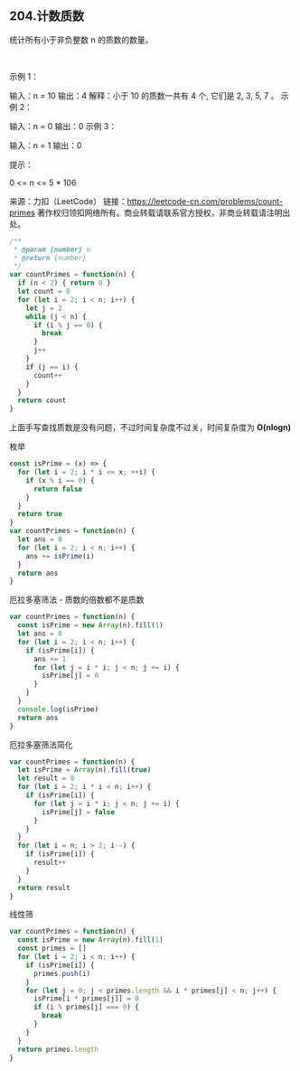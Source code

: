 ## 204.计数质数

统计所有小于非负整数 n 的质数的数量。

 

示例 1：

输入：n = 10
输出：4
解释：小于 10 的质数一共有 4 个, 它们是 2, 3, 5, 7 。
示例 2：

输入：n = 0
输出：0
示例 3：

输入：n = 1
输出：0
 

提示：

0 <= n <= 5 * 106

来源：力扣（LeetCode）
链接：https://leetcode-cn.com/problems/count-primes
著作权归领扣网络所有。商业转载请联系官方授权，非商业转载请注明出处。

```js
/**
 * @param {number} n
 * @return {number}
 */
var countPrimes = function(n) {
  if (n < 2) { return 0 }
  let count = 0
  for (let i = 2; i < n; i++) {
    let j = 2
    while (j < n) {
      if (i % j == 0) {
        break
      }
      j++
    }
    if (j == i) {
      count++
    }
  }
  return count
}
```

上面手写查找质数是没有问题，不过时间复杂度不过关，时间复杂度为 **O(nlogn)**


枚举

```js
const isPrime = (x) => {
  for (let i = 2; i * i <= x; ++i) {
    if (x % i == 0) {
      return false
    }
  }
  return true
}
var countPrimes = function(n) {
  let ans = 0
  for (let i = 2; i < n; i++) {
    ans += isPrime(i)
  }
  return ans
}
```

厄拉多塞筛法 - 质数的倍数都不是质数

```js
var countPrimes = function(n) {
  const isPrime = new Array(n).fill(1)
  let ans = 0
  for (let i = 2; i < n; i++) {
    if (isPrime[i]) {
      ans += 1
      for (let j = i * i; j < n; j += i) {
        isPrime[j] = 0
      }
    }
  }
  console.log(isPrime)
  return ans
}
```

厄拉多塞筛法简化

```js
var countPrimes = function(n) {
  let isPrime = Array(n).fill(true)
  let result = 0
  for (let i = 2; i * i < n; i++) {
    if (isPrime[i]) {
      for (let j = i * i; j < n; j += i) {
        isPrime[j] = false
      }
    }
  }
  for (let i = n; i > 2; i--) {
    if (isPrime[i]) {
      result++
    }
  }
  return result
}
```

线性筛

```js
var countPrimes = function(n) {
  const isPrime = new Array(n).fill(1)
  const primes = []
  for (let i = 2; i < n; i++) {
    if (isPrime[i]) {
      primes.push(i)
    }
    for (let j = 0; j < primes.length && i * primes[j] < n; j++) {
      isPrime[i * primes[j]] = 0
      if (i % primes[j] === 0) {
        break
      }
    }
  }
  return primes.length
}
```
